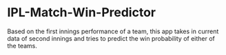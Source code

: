 # IPL-Match-Win-Predictor

Based on the first innings performance of a team, this app takes in current data of second innings and tries to predict the win probability of either of the teams.

